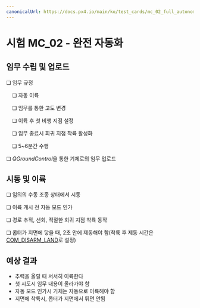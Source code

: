 ```yaml
---
canonicalUrl: https://docs.px4.io/main/ko/test_cards/mc_02_full_autonomous
---
```


# 시험 MC_02 - 완전 자동화

## 임무 수립 및 업로드

❏ 임무 규정

&nbsp;&nbsp;&nbsp;&nbsp;❏ 자동 이륙

&nbsp;&nbsp;&nbsp;&nbsp;❏ 임무를 통한 고도 변경

&nbsp;&nbsp;&nbsp;&nbsp;❏ 이륙 후 첫 비행 지점 설정

&nbsp;&nbsp;&nbsp;&nbsp;❏ 임무 종료시 회귀 지점 착륙 활성화

&nbsp;&nbsp;&nbsp;&nbsp;❏ 5~6분간 수행

❏ *QGroundControl*을 통한 기체로의 임무 업로드


## 시동 및 이륙

❏ 임의의 수동 조종 상태에서 시동

❏ 이륙 개시 전 자동 모드 인가

❏ 경로 추적, 선회, 적절한 회귀 지점 착륙 동작

❏ 콥터가 지면에 닿을 때, 2초 안에 제동해야 함(착륙 후 제동 시간은 [COM_DISARM_LAND](../advanced_config/parameter_reference.md#COM_DISARM_LAND)로 설정)



## 예상 결과

* 추력을 올릴 때 서서히 이륙한다
* 첫 시도시 임무 내용이 올라가야 함
* 자동 모드 인가시 기체는 자동으로 이륙해야 함
* 지면에 착륙시, 콥터가 지면에서 튀면 안됨




<!-- 
MC_002 - Full autonomous

-   Make sure the auto-disarm is enabled
-   QGC open test1_mission.plan and sync to the vehicle
-   Takeoff from QGC start mission slider
-   Check the vehicle completes the mission
-   Let the vehicle to auto land, take manual control if needed and explain the reason in log description.
-   Check the vehicle disarms by itself.
-->
